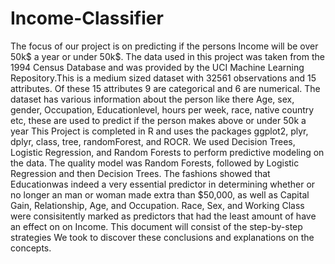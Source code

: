# Income-Classifier
 The focus of our project is on predicting if the persons Income will be over 50k$ a year or under 50k$. The data used in this project was taken from the 1994 Census Database and was provided by the UCI Machine Learning Repository.This is a medium sized dataset with 32561 observations and 15 attributes. Of these 15 attributes 9 are categorical and 6 are numerical.  The dataset has various information about the person like there Age, sex, gender, Occupation,  Educationlevel, hours per week, race, native country etc, these are used to predict if the person makes above or under 50k a year  This Project is completed in R and uses the packages ggplot2, plyr, dplyr, class, tree, randomForest, and ROCR. We used Decision Trees, Logistic Regression, and Random Forests to perform predictive modeling on the data. The quality model was Random Forests, followed by Logistic Regression and then Decision Trees. The fashions showed that  Educationwas indeed a very essential predictor in determining whether or no longer an man or woman made extra than $50,000, as well as Capital Gain, Relationship, Age, and Occupation. Race, Sex, and Working Class were consisitently marked as predictors that had the least amount of have an effect on on Income. This document will consist of the step-by-step strategies We took to discover these conclusions and explanations on the concepts.
